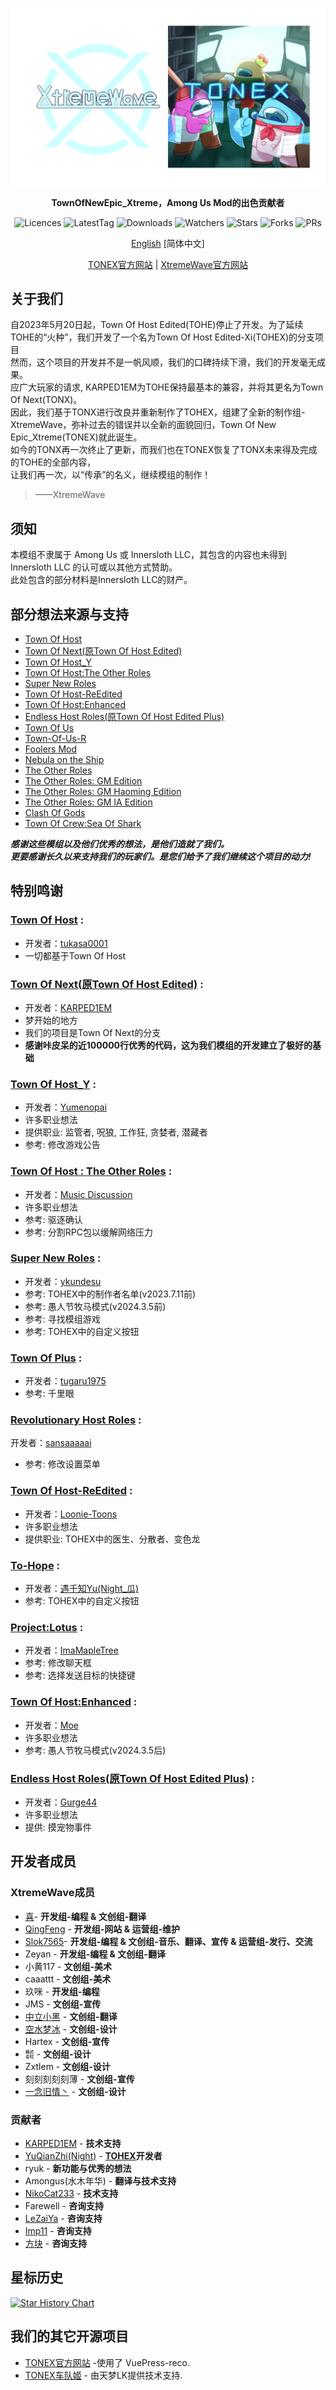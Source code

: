 <div align="center">
	
![XtremeWave-TONEX](Assets/XtremeWave-TONEX.png)

**TownOfNewEpic_Xtreme，Among Us Mod的出色贡献者**

<img src="https://badgen.net/github/license/XtremeWave/TownOfNewEpic_Xtreme" alt="Licences">
<img src="https://badgen.net/github/tag/XtremeWave/TownOfNewEpic_Xtreme" alt="LatestTag">
<img src="https://badgen.net/github/assets-dl/XtremeWave/TownOfNewEpic_Xtreme" alt="Downloads">
<img src="https://badgen.net/github/watchers/XtremeWave/TownOfNewEpic_Xtreme" alt="Watchers">
<img src="https://badgen.net/github/stars/XtremeWave/TownOfNewEpic_Xtreme" alt="Stars">
<img src="https://badgen.net/github/forks/XtremeWave/TownOfNewEpic_Xtreme" alt="Forks">
<img src="https://badgen.net/github/prs/XtremeWave/TownOfNewEpic_Xtreme" alt="PRs">

[English](README.md) [简体中文]

[TONEX官方网站](https://tonex.cc) | [XtremeWave官方网站](https://www.xtreme.net.cn)

</div>

## 关于我们
自2023年5月20日起，Town Of Host Edited(TOHE)停止了开发。为了延续TOHE的“火种”，我们开发了一个名为Town Of Host Edited-Xi(TOHEX)的分支项目<br>
然而，这个项目的开发并不是一帆风顺，我们的口碑持续下滑，我们的开发毫无成果。<br>
应广大玩家的请求, KARPED1EM为TOHE保持最基本的兼容，并将其更名为Town Of Next(TONX)。<br>
因此，我们基于TONX进行改良并重新制作了TOHEX，组建了全新的制作组-XtremeWave，弥补过去的错误并以全新的面貌回归，Town Of New Epic_Xtreme(TONEX)就此诞生。<br>
如今的TONX再一次终止了更新，而我们也在TONEX恢复了TONX未来得及完成的TOHE的全部内容，<br>
让我们再一次，以“传承”的名义，继续模组的制作！
> ——XtremeWave

## 须知
本模组不隶属于 Among Us 或 Innersloth LLC，其包含的内容也未得到 Innersloth LLC 的认可或以其他方式赞助。<br>
此处包含的部分材料是Innersloth LLC的财产。

## 部分想法来源与支持
 - [Town Of Host](https://github.com/tukasa0001/TownOfHost)
 - [Town Of Next(原Town Of Host Edited)](https://github.com/KARPED1EM/TownOfHostEdited)
 - [Town Of Host_Y](https://github.com/Yumenopai/TownOfHost_Y)
 - [Town Of Host:The Other Roles](https://github.com/music-discussion/TownOfHost-TheOtherRoles)
 - [Super New Roles](https://github.com/ykundesu/SuperNewRoles)
 - [Town Of Host-ReEdited](https://github.com/Loonie-Toons/TownOfHost-ReEdited)
 - [Town Of Host:Enhanced](https://github.com/0xDrMoe/TownofHost-Enhanced)
 - [Endless Host Roles(原Town Of Host Edited Plus)](https://github.com/Gurge44/EndlessHostRoles)
 - [Town Of Us](https://github.com/Loonie-Toons/TownOfHost-ReEdited)
 - [Town-Of-Us-R](https://github.com/eDonnes124/Town-Of-Us-R)
 - [Foolers Mod](https://github.com/MengTube/Foolers-Mod)
 - [Nebula on the Ship](https://github.com/Dolly1016/Nebula)
 - [The Other Roles](https://github.com/TheOtherRolesAU/TheOtherRoles)
 - [The Other Roles: GM Edition](https://github.com/yukinogatari/TheOtherRoles-GM)
 - [The Other Roles: GM Haoming Edition](https://github.com/haoming37/TheOtherRoles-GM-Haoming)
 - [The Other Roles: GM IA Edition](https://github.com/dabao40/TheOtherRolesGMIA)
 - [Clash Of Gods](https://github.com/CognifyDev/ClashOfGods)
 - [Town Of Crew:Sea Of Shark](https://github.com/yiTOC/TOCS)
 
***感谢这些模组以及他们优秀的想法，是他们造就了我们。***<br>
***更要感谢长久以来支持我们的玩家们。是您们给予了我们继续这个项目的动力!***

## 特别鸣谢
### [Town Of Host](https://github.com/tukasa0001/TownOfHost) :
- 开发者：[tukasa0001](https://github.com/tukasa0001)
- 一切都基于Town Of Host
### [Town Of Next(原Town Of Host Edited)](https://github.com/KARPED1EM/TownOfNext) :
- 开发者：[KARPED1EM](https://github.com/KARPED1EM)
- 梦开始的地方
- 我们的项目是Town Of Next的分支
- **感谢咔皮呆的近100000行优秀的代码，这为我们模组的开发建立了极好的基础**
### [Town Of Host_Y](https://github.com/Yumenopai/TownOfHost_Y) :
- 开发者：[Yumenopai](https://github.com/Yumenopai)
- 许多职业想法
- 提供职业: 监管者, 呪狼, 工作狂, 贪婪者, 潜藏者
- 参考: 修改游戏公告
### [Town Of Host : The Other Roles](https://github.com/music-discussion/TownOfHost-TheOtherRoles) :
- 开发者：[Music Discussion](https://github.com/music-discussion)
- 许多职业想法
- 参考: 驱逐确认
- 参考: 分割RPC包以缓解网络压力
### [Super New Roles](https://github.com/ykundesu/SuperNewRoles) :
- 开发者：[ykundesu](https://github.com/ykundesu)
- 参考: TOHEX中的制作者名单(v2023.7.11前)
- 参考: 愚人节牧马模式(v2024.3.5前)
- 参考: 寻找模组游戏
- 参考: TOHEX中的自定义按钮
### [Town Of Plus](https://github.com/tugaru1975/TownOfPlus) :
- 开发者：[tugaru1975](https://github.com/tugaru1975)
- 参考: 千里眼
### [Revolutionary Host Roles](https://github.com/sansaaaaai/Revolutionary-host-roles) :
开发者：[sansaaaaai](https://github.com/sansaaaaai)
- 参考: 修改设置菜单
### [Town Of Host-ReEdited](https://github.com/Loonie-Toons/TownOfHost-ReEdited) :
- 开发者：[Loonie-Toons](https://github.com/Loonie-Toons)
- 许多职业想法
- 提供职业: TOHEX中的医生、分散者、变色龙
### [To-Hope](https://gitee.com/xigua_ya/to-hope) :
- 开发者：[遇千知Yu(Night_瓜)](https://gitee.com/xigua_ya)
- 参考: TOHEX中的自定义按钮
### [Project:Lotus](https://github.com/ImaMapleTree/Lotus) :
- 开发者：[ImaMapleTree](https://github.com/ImaMapleTree)
- 参考: 修改聊天框
- 参考: 选择发送目标的快捷键
### [Town Of Host:Enhanced](https://github.com/0xDrMoe/TownofHost-Enhanced) :
- 开发者：[Moe](https://github.com/0xDrMoe)
- 许多职业想法
- 参考: 愚人节牧马模式(v2024.3.5后)
### [Endless Host Roles(原Town Of Host Edited Plus)](https://github.com/Gurge44/EndlessHostRoles) :
- 开发者：[Gurge44](https://github.com/Gurge44)
- 许多职业想法
- 提供: 摸宠物事件

## 开发者成员
### XtremeWave成员
 - [喜](https://github.com/Xieiawa)- **开发组-编程 &amp; 文创组-翻译**
 - [QingFeng](https://github.com/QingFeng-awa) - **开发组-网站 &amp; 运营组-维护**
 - [Slok7565](https://github.com/Slok7565)- **开发组-编程 &amp; 文创组-音乐、翻译、宣传 &amp; 运营组-发行、交流**
 - Zeyan - **开发组-编程 &amp; 文创组-翻译**
 - 小黄117 - **文创组-美术**
 - caaattt - **文创组-美术**
 - 玖咪 - **开发组-编程**
 - JMS - **文创组-宣传**
 - [中立小黑](https://github.com/ZhongLiXiaoHei) - **文创组-翻译**
 - [空水梦冰](https://github.com/Miaoice) - **文创组-设计**
 - Hartex - **文创组-宣传**
 - ㍿ - **文创组-设计**
 - Zxtlem - **文创组-设计**
 - 刻刻刻刻刻薄 - **文创组-宣传**
 - [一念旧情丶](https://github.com/ynjq) - **文创组-设计**

### 贡献者
 - [KARPED1EM](https://github.com/KARPED1EM) - **技术支持**
 - [YuQianZhi(Night)](https://gitee.com/xigua_ya) - **[TOHEX](https://tohex.cc)开发者**
 - ryuk - **新功能与优秀的想法**
 - Amongus(水木年华) - **翻译与技术支持**
 - [NikoCat233](https://github.com/NikoCat233) - **技术支持**
 - Farewell - **咨询支持**
 - [LeZaiYa](https://github.com/LezaiYa1) - **咨询支持**
 - [Imp11](https://github.com/dabao40) - **咨询支持**
 - [方块](https://github.com/FangKuaiYa) - **咨询支持**

## 星标历史
[![Star History Chart](https://api.star-history.com/svg?repos=XtremeWave/TownOfNewEpic_Xtreme&type=Date)](https://star-history.com/#XtremeWave/TownOfNewEpic_Xtreme&Date)

## 我们的其它开源项目
 - [TONEX官方网站](https://github.com/XtremeWave/TownOfNewEpic_XtremeSite) -使用了 VuePress-reco.
 - [TONEX车队姬](https://github.com/XtremeWave/TownOfNewEpic_Xtreme_CHAN) - 由天梦LK提供技术支持.
